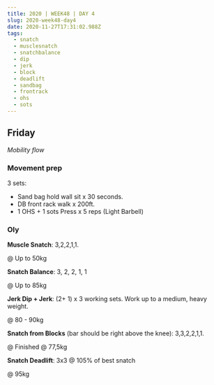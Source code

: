 ```yaml
---
title: 2020 | WEEK48 | DAY 4
slug: 2020-week48-day4
date: 2020-11-27T17:31:02.988Z
tags:
  - snatch
  - musclesnatch
  - snatchbalance
  - dip
  - jerk
  - block
  - deadlift
  - sandbag
  - frontrack
  - ohs
  - sots
---
```

## Friday

*Mobility flow*

### Movement prep

3 sets:

* Sand bag hold wall sit x 30 seconds.
* DB front rack walk x 200ft.
* 1 OHS + 1 sots Press x 5 reps (Light Barbell)

### Oly

**Muscle Snatch**: 3,2,2,1,1.

@ Up to 50kg

**Snatch Balance**: 3, 2, 2, 1, 1

@ Up to 85kg

**Jerk Dip + Jerk**: (2+ 1) x 3 working sets. Work up to a medium, heavy weight.

@ 80 - 90kg

**Snatch from Blocks** (bar should be right above the knee): 3,3,2,2,1,1.

@ Finished @ 77,5kg

**Snatch Deadlift**: 3x3 @ 105% of best snatch

@ 95kg